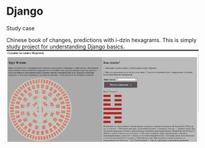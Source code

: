 # Django
Study case

Chinese book of changes, predictions with i-dzin hexagrams.
This is simply study project for understanding Django basics.
![index](https://github.com/georgijm/django/raw/master/screen.png)

